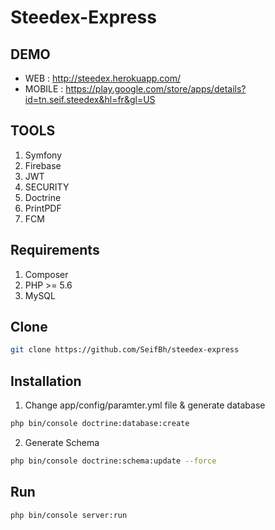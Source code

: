 Steedex-Express
========================
DEMO
--------------
- WEB : http://steedex.herokuapp.com/
- MOBILE : https://play.google.com/store/apps/details?id=tn.seif.steedex&hl=fr&gl=US

TOOLS
--------------
1. Symfony
2. Firebase
3. JWT
4. SECURITY
5. Doctrine
6. PrintPDF
7. FCM

Requirements
--------------
1. Composer
2. PHP >= 5.6 
6. MySQL

Clone
--------------
```bash
git clone https://github.com/SeifBh/steedex-express
```

Installation
--------------
1. Change app/config/paramter.yml file & generate database
```bash
php bin/console doctrine:database:create
```
2. Generate Schema
```bash
php bin/console doctrine:schema:update --force
```
Run
--------------
```bash
php bin/console server:run
```